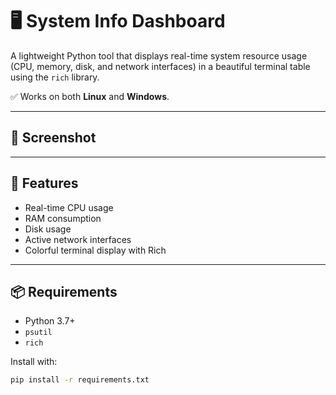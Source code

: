# 🖥️ System Info Dashboard

A lightweight Python tool that displays real-time system resource usage (CPU, memory, disk, and network interfaces) in a beautiful terminal table using the `rich` library.  

✅ Works on both **Linux** and **Windows**.

---

## 📸 Screenshot

<!-- Screenshot coming soon -->

---

## 🚀 Features

- Real-time CPU usage
- RAM consumption
- Disk usage
- Active network interfaces
- Colorful terminal display with Rich

---

## 📦 Requirements

- Python 3.7+
- `psutil`
- `rich`

Install with:

```bash
pip install -r requirements.txt
